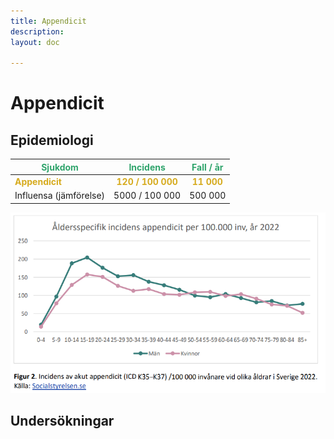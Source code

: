 ```yaml
---
title: Appendicit
description: 
layout: doc

---
```



<style>
gr { color: #30a46c }
re { color: #C70039 }
ye { color: #D6AB1E }
bl { color: #0CDFF2 }
</style>


# Appendicit

## Epidemiologi

| <gr> Sjukdom </gr>            | <gr> Incidens </gr>             |    <gr> Fall / år </gr>  |
| -------------                 | :-----------:                   |     :-------:
| <ye> **Appendicit** </ye>     | <ye> **120 / 100 000** </ye>    |   <ye>  **11 000**   </ye>
| Influensa (jämförelse)        | 5000 / 100 000                |     500 000

![graf-appendicit](graf-appendicit.png)

## Undersökningar

